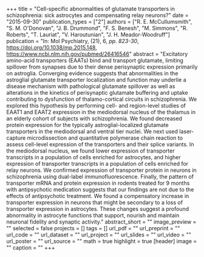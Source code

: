 +++
title = "Cell-specific abnormalities of glutamate transporters in schizophrenia: sick astrocytes and compensating relay neurons?"
date = "2015-09-30"
publication_types = ["2"]
authors = ["R. E. McCullumsmith", "S. M. O'Donovan", "J. B. Drummond", "F. S. Benesh", "M. Simmons", "R. Roberts", "T. Lauriat", "V. Haroutunian", "J. H. Meador-Woodruff"]
publication = "In: Mol Psychiatry, (21), 6, _pp. 823-30_, https://doi.org/10.1038/mp.2015.148, https://www.ncbi.nlm.nih.gov/pubmed/26416546"
abstract = "Excitatory amino-acid transporters (EAATs) bind and transport glutamate, limiting spillover from synapses due to their dense perisynaptic expression primarily on astroglia. Converging evidence suggests that abnormalities in the astroglial glutamate transporter localization and function may underlie a disease mechanism with pathological glutamate spillover as well as alterations in the kinetics of perisynaptic glutamate buffering and uptake contributing to dysfunction of thalamo-cortical circuits in schizophrenia. We explored this hypothesis by performing cell- and region-level studies of EAAT1 and EAAT2 expression in the mediodorsal nucleus of the thalamus in an elderly cohort of subjects with schizophrenia. We found decreased protein expression for the typically astroglial-localized glutamate transporters in the mediodorsal and ventral tier nuclei. We next used laser-capture microdissection and quantitative polymerase chain reaction to assess cell-level expression of the transporters and their splice variants. In the mediodorsal nucleus, we found lower expression of transporter transcripts in a population of cells enriched for astrocytes, and higher expression of transporter transcripts in a population of cells enriched for relay neurons. We confirmed expression of transporter protein in neurons in schizophrenia using dual-label immunofluorescence. Finally, the pattern of transporter mRNA and protein expression in rodents treated for 9 months with antipsychotic medication suggests that our findings are not due to the effects of antipsychotic treatment. We found a compensatory increase in transporter expression in neurons that might be secondary to a loss of transporter expression in astrocytes. These changes suggest a profound abnormality in astrocyte functions that support, nourish and maintain neuronal fidelity and synaptic activity."
abstract_short = ""
image_preview = ""
selected = false
projects = []
tags = []
url_pdf = ""
url_preprint = ""
url_code = ""
url_dataset = ""
url_project = ""
url_slides = ""
url_video = ""
url_poster = ""
url_source = ""
math = true
highlight = true
[header]
image = ""
caption = ""
+++
